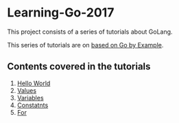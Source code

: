 # Learning-Go-2017
This project consists of a series of tutorials about GoLang.

This series of tutorials are on [based on Go by Example](https://gobyexample.com/).

## Contents covered in the tutorials

1. [Hello World](./01_Hello_World)
2. [Values](./02_Values)
3. [Variables](./03_Variables)
4. [Constatnts](./04_Constants)
5. [For](./05_For)
